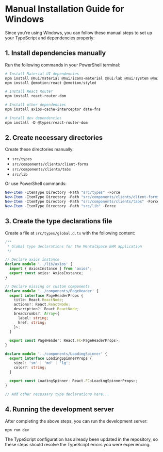 # Manual Installation Guide for Windows

Since you're using Windows, you can follow these manual steps to set up your TypeScript and dependencies properly:

## 1. Install dependencies manually

Run the following commands in your PowerShell terminal:

```powershell
# Install Material UI dependencies
npm install @mui/material @mui/icons-material @mui/lab @mui/system @mui/x-data-grid @mui/x-date-pickers
npm install @emotion/react @emotion/styled

# Install React Router
npm install react-router-dom

# Install other dependencies
npm install axios-cache-interceptor date-fns

# Install dev dependencies
npm install -D @types/react-router-dom
```

## 2. Create necessary directories

Create these directories manually:
- `src/types`
- `src/components/clients/client-forms`
- `src/components/clients/tabs`
- `src/lib`

Or use PowerShell commands:
```powershell
New-Item -ItemType Directory -Path "src/types" -Force
New-Item -ItemType Directory -Path "src/components/clients/client-forms" -Force
New-Item -ItemType Directory -Path "src/components/clients/tabs" -Force
New-Item -ItemType Directory -Path "src/lib" -Force
```

## 3. Create the type declarations file

Create a file at `src/types/global.d.ts` with the following content:

```typescript
/**
 * Global type declarations for the MentalSpace EHR application
 */

// Declare axios instance
declare module '../lib/axios' {
  import { AxiosInstance } from 'axios';
  export const axios: AxiosInstance;
}

// Declare missing or custom components
declare module '../components/PageHeader' {
  export interface PageHeaderProps {
    title: React.ReactNode;
    actions?: React.ReactNode;
    description?: React.ReactNode;
    breadcrumbs?: Array<{
      label: string;
      href: string;
    }>;
  }
  
  export const PageHeader: React.FC<PageHeaderProps>;
}

declare module '../components/LoadingSpinner' {
  export interface LoadingSpinnerProps {
    size?: 'sm' | 'md' | 'lg';
    color?: string;
  }
  
  export const LoadingSpinner: React.FC<LoadingSpinnerProps>;
}

// Add other necessary type declarations here...
```

## 4. Running the development server

After completing the above steps, you can run the development server:

```powershell
npm run dev
```

The TypeScript configuration has already been updated in the repository, so these steps should resolve the TypeScript errors you were experiencing. 